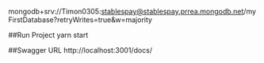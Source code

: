 mongodb+srv://Timon0305:stablespay@stablespay.prrea.mongodb.net/myFirstDatabase?retryWrites=true&w=majority


##Run Project
yarn start

##Swagger URL
http://localhost:3001/docs/